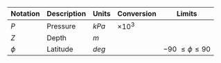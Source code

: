 Notation | Description | Units | Conversion | Limits
--- | --- | --- | --- | ---
$P$    | Pressure | $kPa$  | $\times 10^{3}$    
$Z$    | Depth    | $m$    | |
$\phi$ | Latitude | $deg$  | | $-90\ \le \phi \le 90$